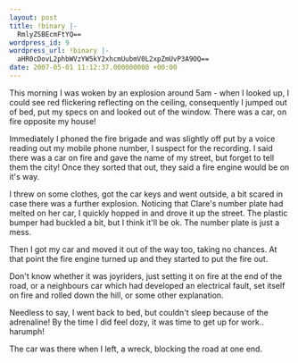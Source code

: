 ```yaml
---
layout: post
title: !binary |-
  RmlyZSBEcmFtYQ==
wordpress_id: 9
wordpress_url: !binary |-
  aHR0cDovL2phbWVzYW5kY2xhcmUubmV0L2xpZmUvP3A9OQ==
date: 2007-05-01 11:12:37.000000000 +00:00
---
```

This morning I was woken by an explosion around 5am - when I looked up, I could see red flickering reflecting on the ceiling, consequently I jumped out of bed, put my specs on and looked out of the window. There was a car, on fire opposite my house!

Immediately I phoned the fire brigade and was slightly off put by a voice reading out my mobile phone number, I suspect for the recording. I said there was a car on fire and gave the name of my street, but forget to tell them the city! Once they sorted that out, they said a fire engine would be on it's way.

I threw on some clothes, got the car keys and went outside, a bit scared in case there was a further explosion. Noticing that Clare's number plate had melted on her car, I quickly hopped in and drove it up the street. The plastic bumper had buckled a bit, but I think it'll be ok. The number plate is just a mess.

Then I got my car and moved it out of the way too, taking no chances. At that point the fire engine turned up and they started to put the fire out.

Don't know whether it was joyriders, just setting it on fire at the end of the road, or a neighbours car which had developed an electrical fault, set itself on fire and rolled down the hill, or some other explanation.

Needless to say, I went back to bed, but couldn't sleep because of the adrenaline! By the time I did feel dozy, it was time to get up for work.. harumph!

The car was there when I left, a wreck, blocking the road at one end.
